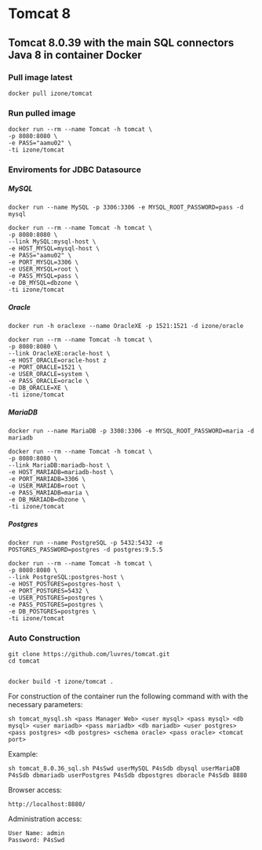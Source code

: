 # Tomcat 8
## Tomcat 8.0.39 with the main SQL connectors Java 8 in container Docker
### Pull image latest
```
docker pull izone/tomcat
```
### Run pulled image
```
docker run --rm --name Tomcat -h tomcat \
-p 8080:8080 \
-e PASS="aamu02" \
-ti izone/tomcat
```
### Enviroments for JDBC Datasource
##### MySQL
```
docker run --name MySQL -p 3306:3306 -e MYSQL_ROOT_PASSWORD=pass -d mysql

docker run --rm --name Tomcat -h tomcat \
-p 8080:8080 \
--link MySQL:mysql-host \
-e HOST_MYSQL=mysql-host \
-e PASS="aamu02" \
-e PORT_MYSQL=3306 \
-e USER_MYSQL=root \
-e PASS_MYSQL=pass \
-e DB_MYSQL=dbzone \
-ti izone/tomcat
```
##### Oracle
```
docker run -h oraclexe --name OracleXE -p 1521:1521 -d izone/oracle

docker run --rm --name Tomcat -h tomcat \
-p 8080:8080 \
--link OracleXE:oracle-host \
-e HOST_ORACLE=oracle-host z
-e PORT_ORACLE=1521 \
-e USER_ORACLE=system \
-e PASS_ORACLE=oracle \
-e DB_ORACLE=XE \
-ti izone/tomcat
```
##### MariaDB
```
docker run --name MariaDB -p 3308:3306 -e MYSQL_ROOT_PASSWORD=maria -d mariadb

docker run --rm --name Tomcat -h tomcat \
-p 8080:8080 \
--link MariaDB:mariadb-host \
-e HOST_MARIADB=mariadb-host \
-e PORT_MARIADB=3306 \
-e USER_MARIADB=root \
-e PASS_MARIADB=maria \
-e DB_MARIADB=dbzone \
-ti izone/tomcat
```
##### Postgres
```
docker run --name PostgreSQL -p 5432:5432 -e POSTGRES_PASSWORD=postgres -d postgres:9.5.5

docker run --rm --name Tomcat -h tomcat \
-p 8080:8080 \
--link PostgreSQL:postgres-host \
-e HOST_POSTGRES=postgres-host \
-e PORT_POSTGRES=5432 \
-e USER_POSTGRES=postgres \
-e PASS_POSTGRES=postgres \
-e DB_POSTGRES=postgres \
-ti izone/tomcat
```

### Auto Construction
```
git clone https://github.com/luvres/tomcat.git
cd tomcat


docker build -t izone/tomcat .
```

For construction of the container run the following command with with the necessary parameters:

	sh tomcat_mysql.sh <pass Manager Web> <user mysql> <pass mysql> <db mysql> <user mariadb> <pass mariadb> <db mariadb> <user postgres> <pass postgres> <db postgres> <schema oracle> <pass oracle> <tomcat port>

Example:

	sh tomcat_8.0.36_sql.sh P4sSwd userMySQL P4sSdb dbysql userMariaDB P4sSdb dbmariadb userPostgres P4sSdb dbpostgres dboracle P4sSdb 8880

Browser access:

	http://localhost:8880/

Administration access:

	User Name: admin
	Password: P4sSwd


